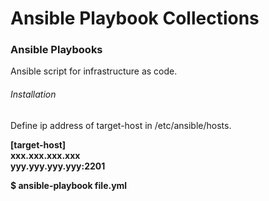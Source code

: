 # Ansible Playbook Collections

<h3> Ansible Playbooks </h3>
Ansible script for infrastructure as code.

<h6> Installation </h6>
Define ip address of target-host in /etc/ansible/hosts.

**[target-host]<br>**
**xxx.xxx.xxx.xxx<br>**
**yyy.yyy.yyy.yyy:2201<br>** 

**$ ansible-playbook file.yml**
